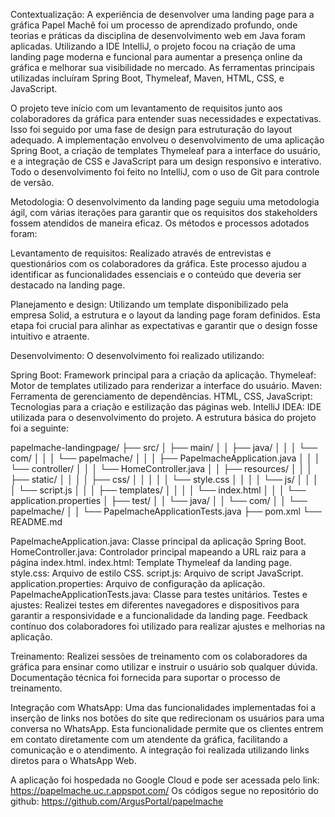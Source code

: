 Contextualização:
A experiência de desenvolver uma landing page para a gráfica Papel Machê foi um processo de aprendizado profundo, onde teorias e práticas da disciplina de desenvolvimento web em Java foram aplicadas. Utilizando a IDE IntelliJ, o projeto focou na criação de uma landing page moderna e funcional para aumentar a presença online da gráfica e melhorar sua visibilidade no mercado. As ferramentas principais utilizadas incluíram Spring Boot, Thymeleaf, Maven, HTML, CSS, e JavaScript.

O projeto teve início com um levantamento de requisitos junto aos colaboradores da gráfica para entender suas necessidades e expectativas. Isso foi seguido por uma fase de design para estruturação do layout adequado. A implementação envolveu o desenvolvimento de uma aplicação Spring Boot, a criação de templates Thymeleaf para a interface do usuário, e a integração de CSS e JavaScript para um design responsivo e interativo. Todo o desenvolvimento foi feito no IntelliJ, com o uso de Git para controle de versão.

Metodologia:
O desenvolvimento da landing page seguiu uma metodologia ágil, com várias iterações para garantir que os requisitos dos stakeholders fossem atendidos de maneira eficaz. Os métodos e processos adotados foram:

Levantamento de requisitos: Realizado através de entrevistas e questionários com os colaboradores da gráfica. Este processo ajudou a identificar as funcionalidades essenciais e o conteúdo que deveria ser destacado na landing page.

Planejamento e design: Utilizando um template disponibilizado pela empresa Solid, a estrutura e o layout da landing page foram definidos. Esta etapa foi crucial para alinhar as expectativas e garantir que o design fosse intuitivo e atraente.

Desenvolvimento: O desenvolvimento foi realizado utilizando:

Spring Boot: Framework principal para a criação da aplicação.
Thymeleaf: Motor de templates utilizado para renderizar a interface do usuário.
Maven: Ferramenta de gerenciamento de dependências.
HTML, CSS, JavaScript: Tecnologias para a criação e estilização das páginas web.
IntelliJ IDEA: IDE utilizada para o desenvolvimento do projeto.
A estrutura básica do projeto foi a seguinte:

papelmache-landingpage/
├── src/
│   ├── main/
│   │   ├── java/
│   │   │   └── com/
│   │   │       └── papelmache/
│   │   │           ├── PapelmacheApplication.java
│   │   │           └── controller/
│   │   │               └── HomeController.java
│   │   ├── resources/
│   │   │   ├── static/
│   │   │   │   ├── css/
│   │   │   │   │   └── style.css
│   │   │   │   └── js/
│   │   │   │       └── script.js
│   │   │   ├── templates/
│   │   │   │   └── index.html
│   │   │   └── application.properties
│   ├── test/
│   │   └── java/
│   │       └── com/
│   │           └── papelmache/
│   │               └── PapelmacheApplicationTests.java
├── pom.xml
└── README.md

PapelmacheApplication.java: Classe principal da aplicação Spring Boot.
HomeController.java: Controlador principal mapeando a URL raiz para a página index.html.
index.html: Template Thymeleaf da landing page.
style.css: Arquivo de estilo CSS.
script.js: Arquivo de script JavaScript.
application.properties: Arquivo de configuração da aplicação.
PapelmacheApplicationTests.java: Classe para testes unitários.
Testes e ajustes: Realizei testes em diferentes navegadores e dispositivos para garantir a responsividade e a funcionalidade da landing page. Feedback contínuo dos colaboradores foi utilizado para realizar ajustes e melhorias na aplicação.

Treinamento: Realizei sessões de treinamento com os colaboradores da gráfica para ensinar como utilizar e instruir o usuário sob qualquer dúvida. Documentação técnica foi fornecida para suportar o processo de treinamento.

Integração com WhatsApp: Uma das funcionalidades implementadas foi a inserção de links nos botões do site que redirecionam os usuários para uma conversa no WhatsApp. Esta funcionalidade permite que os clientes entrem em contato diretamente com um atendente da gráfica, facilitando a comunicação e o atendimento. A integração foi realizada utilizando links diretos para o WhatsApp Web.

A aplicação foi hospedada no Google Cloud e pode ser acessada pelo link: https://papelmache.uc.r.appspot.com/
Os códigos segue no repositório do github: https://github.com/ArgusPortal/papelmache